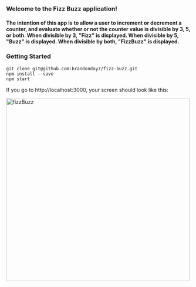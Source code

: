 ### Welcome to the Fizz Buzz application!

#### The intention of this app is to allow a user to increment or decrement a counter, and evaluate whether or not the counter value is divisible by 3, 5, or both. When divisible by 3, "Fizz" is displayed. When divisible by 5, "Buzz" is displayed. When divisible by both, "FizzBuzz" is displayed.

### Getting Started

```
git clone git@github.com:brandonday7/fizz-buzz.git
npm install --save
npm start
```

If you go to http://localhost:3000, your screen should look like this:

<img src="https://raw.github.com/brandonday7/fizz-buzz/master/public/images/fizzBuzz.png" alt="fizzBuzz" width="500"/>
